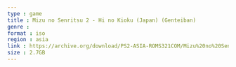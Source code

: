 ```yaml
---
type : game
title : Mizu no Senritsu 2 - Hi no Kioku (Japan) (Genteiban)
genre : 
format : iso
region : asia
link : https://archive.org/download/PS2-ASIA-ROMS321COM/Mizu%20no%20Senritsu%202%20-%20Hi%20no%20Kioku%20%28Japan%29%20%28Genteiban%29.7z
size : 2.7GB
---
```

